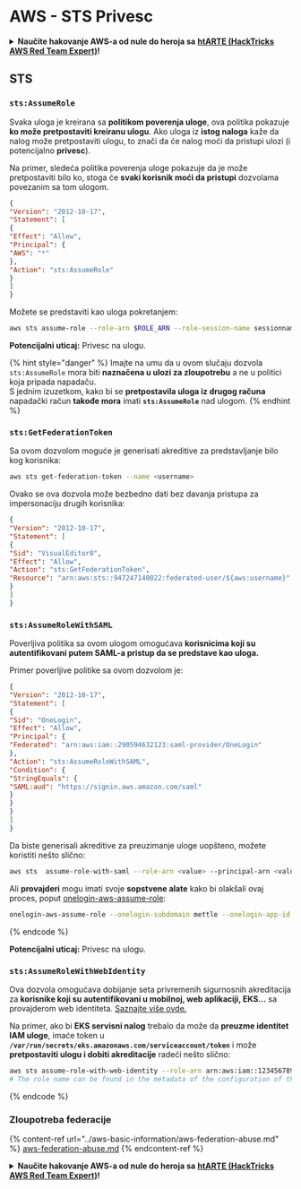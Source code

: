 # AWS - STS Privesc

<details>

<summary><strong>Naučite hakovanje AWS-a od nule do heroja sa</strong> <a href="https://training.hacktricks.xyz/courses/arte"><strong>htARTE (HackTricks AWS Red Team Expert)</strong></a><strong>!</strong></summary>

Drugi načini podrške HackTricks-u:

* Ako želite da vidite svoju **kompaniju reklamiranu na HackTricks-u** ili da **preuzmete HackTricks u PDF formatu** proverite [**PLANOVE ZA PRIJAVU**](https://github.com/sponsors/carlospolop)!
* Nabavite [**zvanični PEASS & HackTricks swag**](https://peass.creator-spring.com)
* Otkrijte [**Porodicu PEASS**](https://opensea.io/collection/the-peass-family), našu kolekciju ekskluzivnih [**NFT-ova**](https://opensea.io/collection/the-peass-family)
* **Pridružite se** 💬 [**Discord grupi**](https://discord.gg/hRep4RUj7f) ili [**telegram grupi**](https://t.me/peass) ili nas **pratite** na **Twitteru** 🐦 [**@hacktricks\_live**](https://twitter.com/hacktricks\_live)**.**
* **Podelite svoje hakovanje trikove slanjem PR-ova na** [**HackTricks**](https://github.com/carlospolop/hacktricks) i [**HackTricks Cloud**](https://github.com/carlospolop/hacktricks-cloud) github repozitorijume.

</details>

## STS

### `sts:AssumeRole`

Svaka uloga je kreirana sa **politikom poverenja uloge**, ova politika pokazuje **ko može pretpostaviti kreiranu ulogu**. Ako uloga iz **istog naloga** kaže da nalog može pretpostaviti ulogu, to znači da će nalog moći da pristupi ulozi (i potencijalno **privesc**).

Na primer, sledeća politika poverenja uloge pokazuje da je može pretpostaviti bilo ko, stoga će **svaki korisnik moći da pristupi** dozvolama povezanim sa tom ulogom.
```json
{
"Version": "2012-10-17",
"Statement": [
{
"Effect": "Allow",
"Principal": {
"AWS": "*"
},
"Action": "sts:AssumeRole"
}
]
}
```
Možete se predstaviti kao uloga pokretanjem:
```bash
aws sts assume-role --role-arn $ROLE_ARN --role-session-name sessionname
```
**Potencijalni uticaj:** Privesc na ulogu.

{% hint style="danger" %}
Imajte na umu da u ovom slučaju dozvola `sts:AssumeRole` mora biti **naznačena u ulozi za zloupotrebu** a ne u politici koja pripada napadaču.\
S jednim izuzetkom, kako bi se **pretpostavila uloga iz drugog računa** napadački račun **takođe mora** imati **`sts:AssumeRole`** nad ulogom.
{% endhint %}

### **`sts:GetFederationToken`**

Sa ovom dozvolom moguće je generisati akreditive za predstavljanje bilo kog korisnika:
```bash
aws sts get-federation-token --name <username>
```
Ovako se ova dozvola može bezbedno dati bez davanja pristupa za impersonaciju drugih korisnika:
```json
{
"Version": "2012-10-17",
"Statement": [
{
"Sid": "VisualEditor0",
"Effect": "Allow",
"Action": "sts:GetFederationToken",
"Resource": "arn:aws:sts::947247140022:federated-user/${aws:username}"
}
]
}
```
### `sts:AssumeRoleWithSAML`

Poverljiva politika sa ovom ulogom omogućava **korisnicima koji su autentifikovani putem SAML-a pristup da se predstave kao uloga.**

Primer poverljive politike sa ovom dozvolom je:
```json
{
"Version": "2012-10-17",
"Statement": [
{
"Sid": "OneLogin",
"Effect": "Allow",
"Principal": {
"Federated": "arn:aws:iam::290594632123:saml-provider/OneLogin"
},
"Action": "sts:AssumeRoleWithSAML",
"Condition": {
"StringEquals": {
"SAML:aud": "https://signin.aws.amazon.com/saml"
}
}
}
]
}
```
Da biste generisali akreditive za preuzimanje uloge uopšteno, možete koristiti nešto slično:
```bash
aws sts  assume-role-with-saml --role-arn <value> --principal-arn <value>
```
Ali **provajderi** mogu imati svoje **sopstvene alate** kako bi olakšali ovaj proces, poput [onelogin-aws-assume-role](https://github.com/onelogin/onelogin-python-aws-assume-role):
```bash
onelogin-aws-assume-role --onelogin-subdomain mettle --onelogin-app-id 283740 --aws-region eu-west-1 -z 3600
```
{% endcode %}

**Potencijalni uticaj:** Privesc na ulogu.

### `sts:AssumeRoleWithWebIdentity`

Ova dozvola omogućava dobijanje seta privremenih sigurnosnih akreditacija za **korisnike koji su autentifikovani u mobilnoj, web aplikaciji, EKS...** sa provajderom web identiteta. [Saznajte više ovde.](https://docs.aws.amazon.com/STS/latest/APIReference/API\_AssumeRoleWithWebIdentity.html)

Na primer, ako bi **EKS servisni nalog** trebalo da može da **preuzme identitet IAM uloge**, imaće token u **`/var/run/secrets/eks.amazonaws.com/serviceaccount/token`** i može **pretpostaviti ulogu i dobiti akreditacije** radeći nešto slično:
```bash
aws sts assume-role-with-web-identity --role-arn arn:aws:iam::123456789098:role/<role_name> --role-session-name something --web-identity-token file:///var/run/secrets/eks.amazonaws.com/serviceaccount/token
# The role name can be found in the metadata of the configuration of the pod
```
{% endcode %}

### Zloupotreba federacije

{% content-ref url="../aws-basic-information/aws-federation-abuse.md" %}
[aws-federation-abuse.md](../aws-basic-information/aws-federation-abuse.md)
{% endcontent-ref %}

<details>

<summary><strong>Naučite hakovanje AWS-a od nule do heroja sa</strong> <a href="https://training.hacktricks.xyz/courses/arte"><strong>htARTE (HackTricks AWS Red Team Expert)</strong></a><strong>!</strong></summary>

Drugi načini podrške HackTricks-u:

* Ako želite da vidite svoju **kompaniju reklamiranu na HackTricks-u** ili da **preuzmete HackTricks u PDF formatu** proverite [**PLANOVE ZA PRIJAVU**](https://github.com/sponsors/carlospolop)!
* Nabavite [**zvanični PEASS & HackTricks swag**](https://peass.creator-spring.com)
* Otkrijte [**Porodicu PEASS**](https://opensea.io/collection/the-peass-family), našu kolekciju ekskluzivnih [**NFT-ova**](https://opensea.io/collection/the-peass-family)
* **Pridružite se** 💬 [**Discord grupi**](https://discord.gg/hRep4RUj7f) ili [**telegram grupi**](https://t.me/peass) ili nas **pratite** na **Twitteru** 🐦 [**@hacktricks\_live**](https://twitter.com/hacktricks\_live)**.**
* **Podelite svoje hakovanje trikove slanjem PR-ova na** [**HackTricks**](https://github.com/carlospolop/hacktricks) i [**HackTricks Cloud**](https://github.com/carlospolop/hacktricks-cloud) github repozitorijume.

</details>
